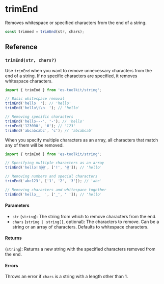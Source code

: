 # trimEnd

Removes whitespace or specified characters from the end of a string.

```typescript
const trimmed = trimEnd(str, chars);
```

## Reference

### `trimEnd(str, chars?)`

Use `trimEnd` when you want to remove unnecessary characters from the end of a string. If no specific characters are specified, it removes whitespace characters.

```typescript
import { trimEnd } from 'es-toolkit/string';

// Basic whitespace removal
trimEnd('hello  '); // 'hello'
trimEnd('hello\t\n  '); // 'hello'

// Removing specific characters
trimEnd('hello---', '-'); // 'hello'
trimEnd('123000', '0'); // '123'
trimEnd('abcabcabc', 'c'); // 'abcabcab'
```

When you specify multiple characters as an array, all characters that match any of them will be removed.

```typescript
import { trimEnd } from 'es-toolkit/string';

// Specifying multiple characters as an array
trimEnd('hello!!@@', ['!', '@']); // 'hello'

// Removing numbers and special characters
trimEnd('abc123', ['1', '2', '3']); // 'abc'

// Removing characters and whitespace together
trimEnd('hello__  ', ['_', ' ']); // 'hello'
```

#### Parameters

- `str` (`string`): The string from which to remove characters from the end.
- `chars` (`string | string[]`, optional): The characters to remove. Can be a string or an array of characters. Defaults to whitespace characters.

#### Returns

(`string`): Returns a new string with the specified characters removed from the end.

#### Errors

Throws an error if `chars` is a string with a length other than 1.
